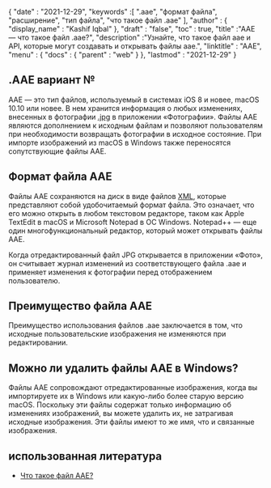 {
  "date" : "2021-12-29",
  "keywords" :[ ".aae", "формат файла", "расширение", "тип файла", "что такое файл .aae" ],
  "author" : {
    "display_name" : "Kashif Iqbal"
},
  "draft" : "false",
  "toc" : true,
  "title" :"AAE — что такое файл .aae?",
  "description" :"Узнайте, что такое файл aae и API, которые могут создавать и открывать файлы aae.",
  "linktitle" : "AAE",
  "menu" : {
    "docs" : {
      "parent" : "web"
}
},
  "lastmod" : "2021-12-29"
}

## .AAE вариант №

AAE — это тип файлов, используемый в системах iOS 8 и новее, macOS 10.10 или новее. В нем хранится информация о любых изменениях, внесенных в фотографии [.jpg](/ru/image/jpeg/) в приложении «Фотографии». Файлы AAE являются дополнением к исходным файлам и позволяют пользователям при необходимости возвращать фотографии в исходное состояние. При импорте изображений из macOS в Windows также переносятся сопутствующие файлы AAE.

## Формат файла AAE
Файлы AAE сохраняются на диск в виде файлов [XML](/ru/web/xml/), которые представляют собой удобочитаемый формат файла. Это означает, что его можно открыть в любом текстовом редакторе, таком как Apple TextEdit в macOS и Microsoft Notepad в ОС Windows. Notepad++ — еще один многофункциональный редактор, который может открывать файлы AAE.

Когда отредактированный файл JPG открывается в приложении «Фото», он считывает журнал изменений из соответствующего файла .aae и применяет изменения к фотографии перед отображением пользователю.

## Преимущество файла AAE
Преимущество использования файлов .aae заключается в том, что исходные пользовательские изображения не изменяются при редактировании.

## Можно ли удалить файлы AAE в Windows?

Файлы AAE сопровождают отредактированные изображения, когда вы импортируете их в Windows или какую-либо более старую версию macOS. Поскольку эти файлы содержат только информацию об изменениях изображений, вы можете удалить их, не затрагивая исходные изображения. Эти файлы имеют то же имя, что и связанные изображения.

## использованная литература

* [Что такое файл AAE?](https://discussions.apple.com/thread/7810994)

